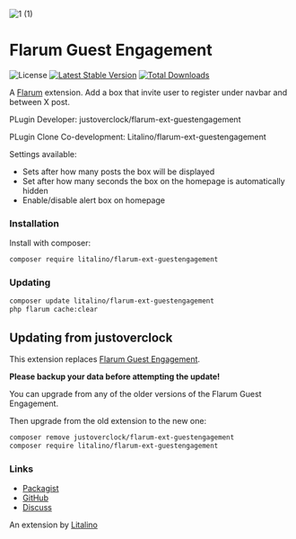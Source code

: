 ![1 (1)](https://user-images.githubusercontent.com/79002016/115963250-d8cf5380-a51e-11eb-9da3-98005a081b4d.png)


# Flarum Guest Engagement

![License](https://img.shields.io/badge/license-MIT-blue.svg) [![Latest Stable Version](https://poser.pugx.org/litalino/flarum-ext-guestengagement/v)](//packagist.org/packages/litalino/flarum-ext-guestengagement) [![Total Downloads](https://poser.pugx.org/litalino/flarum-ext-guestengagement/downloads)](//packagist.org/packages/litalino/flarum-ext-guestengagement)

A [Flarum](http://flarum.org) extension. Add a box that invite user to register under navbar and between X post.


PLugin Developer: justoverclock/flarum-ext-guestengagement

PLugin Clone Co-development: Litalino/flarum-ext-guestengagement

Settings available:

 - Sets after how many posts the box will be displayed
 - Set after how many seconds the box on the homepage is automatically hidden
 - Enable/disable alert box on homepage

### Installation

Install with composer:

```sh
composer require litalino/flarum-ext-guestengagement
```

### Updating

```sh
composer update litalino/flarum-ext-guestengagement
php flarum cache:clear
```

## Updating from justoverclock

This extension replaces [Flarum Guest Engagement](https://packagist.org/packages/justoverclock/flarum-ext-guestengagement).

**Please backup your data before attempting the update!**

You can upgrade from any of the older versions of the Flarum Guest Engagement.

Then upgrade from the old extension to the new one:

```sh
composer remove justoverclock/flarum-ext-guestengagement
composer require litalino/flarum-ext-guestengagement
```

### Links

- [Packagist](https://packagist.org/packages/litalino/flarum-ext-guestengagement)
- [GitHub](https://github.com/litalino/flarum-ext-guestengagement)
- [Discuss](https://discuss.flarum.org/d/100000000000000-flarum-ext-guestengagement)

An extension by [Litalino](https://khatvongsong.vn)